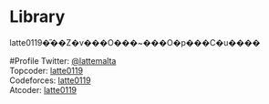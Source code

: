 # Library
latte0119�̋��Z�v���O���~���O�p���C�u����

#Profile
Twitter:  [@lattemalta](https://twitter.com/lattemalta)  
Topcoder:  [latte0119](https://www.topcoder.com/members/latte0119/details/?track=DATA_SCIENCE&subTrack=SRM)  
Codeforces:  [latte0119](http://codeforces.com/profile/latte0119)  
Atcoder: [latte0119](https://atcoder.jp/user/latte0119)  

